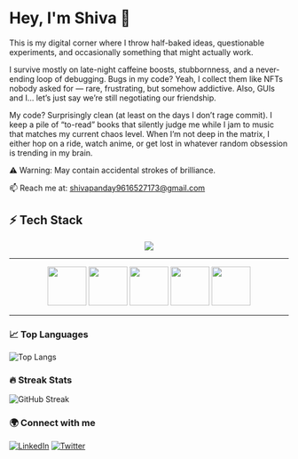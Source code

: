 # Hey, I'm Shiva 👋  

This is my digital corner where I throw half-baked ideas, questionable experiments, and occasionally something that might actually work.  

I survive mostly on late-night caffeine boosts, stubbornness, and a never-ending loop of debugging. Bugs in my code? Yeah, I collect them like NFTs nobody asked for — rare, frustrating, but somehow addictive. Also, GUIs and I… let’s just say we’re still negotiating our friendship.  

My code? Surprisingly clean (at least on the days I don’t rage commit). I keep a pile of “to-read” books that silently judge me while I jam to music that matches my current chaos level. When I’m not deep in the matrix, I either hop on a ride, watch anime, or get lost in whatever random obsession is trending in my brain.  

⚠️ Warning: May contain accidental strokes of brilliance.  

📫 Reach me at: shivapanday9616527173@gmail.com












## ⚡ Tech Stack

<p align="center">
  <img src="https://skillicons.dev/icons?i=html,css,javascript,react,nodejs,express,mongodb,tailwind,git,github,vscode" />
</p>

---

<div align="center">
  
  <img src="https://readme-components.vercel.app/api?component=logo&logo=html5&fill=linear-gradient(to%20right,%23ff512f,%23dd2476)&animation=spin" height="70" />
  <img src="https://readme-components.vercel.app/api?component=logo&logo=css3&fill=linear-gradient(to%20right,%2338ef7d,%2311998e)&animation=spin" height="70" />
  <img src="https://readme-components.vercel.app/api?component=logo&logo=javascript&fill=linear-gradient(to%20right,%23f7971e,%23ffd200)&animation=spin" height="70" />
  <img src="https://readme-components.vercel.app/api?component=logo&logo=react&fill=linear-gradient(to%20right,%2361dafb,%2320232a)&animation=spin" height="70" />
  <img src="https://readme-components.vercel.app/api?component=logo&logo=node.js&fill=linear-gradient(to%20right,%236DA55F,%2333cc33)&animation=spin" height="70" />
  
</div>

---


### 📈 Top Languages
![Top Langs](https://github-readme-stats.vercel.app/api/top-langs/?username=SHIWA6&layout=compact&theme=radical)


### 🔥 Streak Stats
![GitHub Streak](https://github-readme-streak-stats.herokuapp.com/?user=SHIWA6&theme=radical&hide_border=false)





### 🌍 Connect with me
[![LinkedIn](https://img.shields.io/badge/LinkedIn-%230077B5.svg?style=for-the-badge&logo=linkedin&logoColor=white)](https://linkedin.com/in/YOUR_USERNAME)
[![Twitter](https://img.shields.io/badge/Twitter-%231DA1F2.svg?style=for-the-badge&logo=Twitter&logoColor=white)](https://twitter.com/TestCricforlife)

